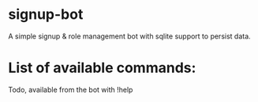 # signup-bot
A simple signup & role management bot with sqlite support to persist data.

# List of available commands:
Todo, available from the bot with !help
